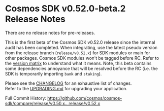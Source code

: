# Cosmos SDK v0.52.0-beta.2 Release Notes

There are no release notes for pre-releases.

This is the first beta of the Cosmos SDK v0.52.0 release since the internal audit has been completed.
When integrating, use the latest pseudo version from the release branch (`release/v0.52.x`) for SDK modules or main for other packages. Cosmos SDK modules won't be tagged before RC. Refer to the [version matrix](https://github.com/cosmos/cosmos-sdk?tab=readme-ov-file#version-matrix) to understand what it means.
Note, this beta contains some dependencies annoyance that will be resolved before the RC (i.e. the SDK is temporarily importing `bank` and `staking`).

Please see the [CHANGELOG](https://github.com/cosmos/cosmos-sdk/blob/release/v0.52.x/CHANGELOG.md) for an exhaustive list of changes.  
Refer to the [UPGRADING.md](https://github.com/cosmos/cosmos-sdk/blob/release/v0.52.x/UPGRADING.md) for upgrading your application.

Full Commit History: https://github.com/cosmos/cosmos-sdk/compare/release/v0.50.x...release/v0.52.x
